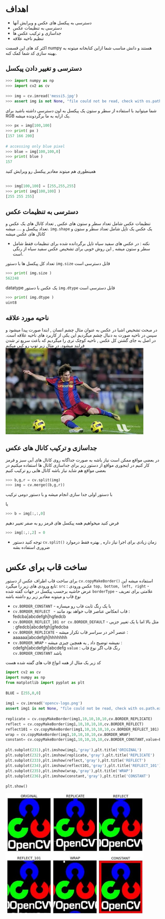# اهداف
* دسترسی به پیکسل های عکس و ویرایش آنها
* دسترسی به تنظیمات عکس
* جداسازی و ترکیب عکس ها
* تنظیم ناحیه علاقه

اکثر کد های این قسمت numpy هستند و دانش مناسب شما ازاین کتابخانه میتونه به بهینه سازی کد شما کمک کنه.

## دسترسی و تغییر دادن پیکسل 
```python
>>> import numpy as np
>>> import cv2 as cv
 
>>> img = cv.imread('messi5.jpg')
>>> assert img is not None, "file could not be read, check with os.path.exists()"
```
شما میتوانید با استفاده از سطر و ستون یک پیکسل به اون دسترسی داشته باشید
برای RGB یک ارایه به ما برگردونده میشه.

```python  
>>> px = img[100,100]
>>> print( px )
[157 166 200]
 
# accessing only blue pixel
>>> blue = img[100,100,0]
>>> print( blue )
157 
```
همینطوری هم میتوند مغادیر پیکسل رو ویرایش کنید

```python

>>> img[100,100] = [255,255,255]
>>> print( img[100,100] )
[255 255 255]

```
## دسترسی به تنظیمات عکس

تنظیمات عکس شامل تعداد سطر و ستون های عکس , تعداد کانال های یک عکس و تعداد پیکسل و .... میشه.
`img.shape` یک عکس یک تاپل شامل تعداد سطر و ستون و کانال های عکس میشه

* نکته : در عکس های سفید سیاه تاپل برگردانده شده برای تنظیمات فقط شامل سطر و ستون میشه , این روش خوبی برای تشخیص عکس سفید سیاه از رنگی است.

تعداد کل پیکسل ها با دستور `img.size` قابل دسترسی است 
```python
>>> print( img.size )
562248
```
datatype یک عکس با دستور `img.dtype` قابل دسترسی است
```python
>>> print( img.dtype )
uint8
```

## ناحیه مورد علاقه

در مبحث تشخیص اشیا در عکس به عنوان مثال چشم انسان , ابتدا صورت پیدا میشود و سپس در ناحیه صورت به دنبال چشم میگردیم
این یکی از کاربرد های ناحیه علاقه است.
در اصل به جای گشتن کل عکس , ناحیه کوچک تری را میگردیم که باعث سریع تر شدن فرایند میشود.
در مثال زیر توپ رو کپی میکنم
![image](./assets/roi.jpg)

## جداسازی و ترکیب کانال های عکس
در بعضی مواقع ممکن است نیاز باشه به صورت جداگانه روی کانال های آبی سبز و قرمز کار کنیم
در اینجوری مواقع از دستور زیر برای جداسازی کانال ها استفاده میکنیم
در بعضی مواقع هم شاید نیاز باشه کانال هایی رو ترکیب کنیم
```python
>>> b,g,r = cv.split(img)
>>> img = cv.merge((b,g,r))
```
با دستور اولی جدا سازی انجام میشه و با دستور دومی ترکیب

یا 
```python
>>> b = img[:,:,0]
```

فرض کنید میخواهیم همه پیکسل های قرمز رو به صفر تغییر دهیم
```python
>>> img[:,:,2] = 0
```

* توجه کنید دستور `cv.split()` زمان زیادی برای اجرا نیاز داره , بهتره فقط درموارد ضروری استفاده بشه

# ساخت قاب برای عکس

برای ساخت قاب اطراف عکس از دستور `cv.copyMakeBorder()` استفاده میشه
این تابع ورودی های زیر را میگیرد:
`src` : عکس ورودی
`top, bottom, left, right` - عرض حاشیه برحسب پیکسل در جهات گفته شده
`borderType` - علامتی برای تعریف نوع قاب و میتونه مغادیر زیر رو داشته باشه
*   `cv.BORDER_CONSTANT` - با یک رنگ ثابت قاب رو میسازه
*   `cv.BORDER_REFLECT ` - قاب انعکاس عناصر قاب خواهد بود مانند : fedcba|abcdefgh|hgfedcb
*   `cv.BORDER_REFLECT_101 or cv.BORDER_DEFAULT` - مثل بالا اما با یک تغییر جزیی :  gfedcb|abcdefgh|gfedcba
*   `cv.BORDER_REPLICATE` - عنصر آخر در سراسر قاب تکرار میشه : aaaaaa|abcdefgh|hhhhhhh
*   `cv.BORDER_WRAP` - نمیشه توضیح داد , یه همچین چیزی میشه : cdefgh|abcdefgh|abcdefg
`value` : رنگ قاب اگر نوع قاب `cv.BORDER_CONSTANT` باشد

کد زیر یک مثال از همه انواع قاب های گفته شده هست 
```python
import cv2 as cv
import numpy as np
from matplotlib import pyplot as plt
 
BLUE = [255,0,0]
 
img1 = cv.imread('opencv-logo.png')
assert img1 is not None, "file could not be read, check with os.path.exists()"
 
replicate = cv.copyMakeBorder(img1,10,10,10,10,cv.BORDER_REPLICATE)
reflect = cv.copyMakeBorder(img1,10,10,10,10,cv.BORDER_REFLECT)
reflect101 = cv.copyMakeBorder(img1,10,10,10,10,cv.BORDER_REFLECT_101)
wrap = cv.copyMakeBorder(img1,10,10,10,10,cv.BORDER_WRAP)
constant= cv.copyMakeBorder(img1,10,10,10,10,cv.BORDER_CONSTANT,value=BLUE)
 
plt.subplot(231),plt.imshow(img1,'gray'),plt.title('ORIGINAL')
plt.subplot(232),plt.imshow(replicate,'gray'),plt.title('REPLICATE')
plt.subplot(233),plt.imshow(reflect,'gray'),plt.title('REFLECT')
plt.subplot(234),plt.imshow(reflect101,'gray'),plt.title('REFLECT_101')
plt.subplot(235),plt.imshow(wrap,'gray'),plt.title('WRAP')
plt.subplot(236),plt.imshow(constant,'gray'),plt.title('CONSTANT')
 
plt.show()
```

![image](./assets/border.jpg)


